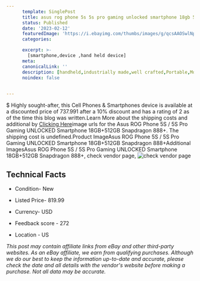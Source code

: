 ```yaml
---
      template: SinglePost
      title: asus rog phone 5s 5s pro gaming unlocked smartphone 18gb 512gb snapdragon 888 
      status: Published
      date: '2023-02-12'
      featuredImage: 'https://i.ebayimg.com/thumbs/images/g/qcsAAOSwlNphI2lt/s-l225.jpg'
      categories: 

      excerpt: >-
        [smartphone,device ,hand held device]
      meta:
      canonicalLink: ''
      description: [handheld,industrially made,well crafted,Portable,Mobile,Compact,Convenient,Lightweight,Maneuverable,Man-portable,Miniature,Carriable,Hand-held,Light,Holdable,Transportable,Mobile device,Pocket-sized,On-the-go,Wireless,Cordless,Compact size,Convenient size, smartphone,device ,hand held device]
      noindex: false

        
---
```

$
    Highly sought-after, this Cell Phones & Smartphones device is available at a discounted price of 737.991 after a 10% discount and has a rating of 2 as of the time this blog was written.Learn More about the shipping costs and additional by [Clicking Here](https://www.ebay.com/itm/363516083546?hash=item54a33f3d5a%3Ag%3AqcsAAOSwlNphI2lt&mkevt=1&mkcid=1&mkrid=711-53200-19255-0&campid=%253CePNCampaignId%253E&customid=%253CreferenceId%253E&toolid=10049)image urls for the Asus ROG Phone 5S / 5S Pro Gaming UNLOCKED Smartphone 18GB+512GB Snapdragon 888+. The shipping cost is undefined.Product ImageAsus ROG Phone 5S / 5S Pro Gaming UNLOCKED Smartphone 18GB+512GB Snapdragon 888+Additional ImagesAsus ROG Phone 5S / 5S Pro Gaming UNLOCKED Smartphone 18GB+512GB Snapdragon 888+, check vendor page, ![check vendor page](https://origin-galleryplus.ebayimg.com/ws/web/363516083546_2_0_1/225x225.jpg,https://origin-galleryplus.ebayimg.com/ws/web/363516083546_3_0_1/225x225.jpg,https://origin-galleryplus.ebayimg.com/ws/web/363516083546_4_0_1/225x225.jpg,https://origin-galleryplus.ebayimg.com/ws/web/363516083546_5_0_1/225x225.jpg,https://origin-galleryplus.ebayimg.com/ws/web/363516083546_6_0_1/225x225.jpg,https://origin-galleryplus.ebayimg.com/ws/web/363516083546_7_0_1/225x225.jpg,https://origin-galleryplus.ebayimg.com/ws/web/363516083546_8_0_1/225x225.jpg,https://origin-galleryplus.ebayimg.com/ws/web/363516083546_9_0_1/225x225.jpg,https://origin-galleryplus.ebayimg.com/ws/web/363516083546_10_0_1/225x225.jpg,https://origin-galleryplus.ebayimg.com/ws/web/363516083546_11_0_1/225x225.jpg)
    
    

 ## Technical Facts 



     
      

 - Condition- New 


      

 - Listed Price- 819.99 


      

 - Currency- USD 


      

 - Feedback score - 272 


      

 - Location - US 


      
      

 *_This post may contain affiliate links from eBay and other third-party websites. As an eBay affiliate, we earn from qualifying purchases. Although we do our best to keep the information up-to-date and accurate, please check the date and all details with the vendor's website before making a purchase. Not all data may be accurate._*



    
    
    
    
    